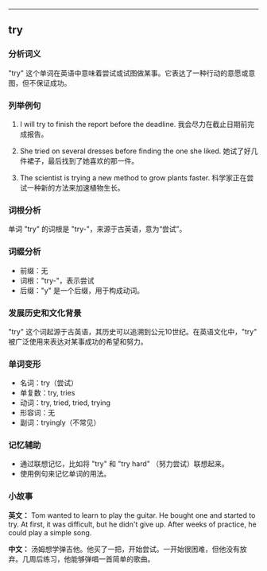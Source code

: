 
---------------
## try
### 分析词义
"try" 这个单词在英语中意味着尝试或试图做某事。它表达了一种行动的意愿或意图，但不保证成功。

### 列举例句
1. I will try to finish the report before the deadline.
   我会尽力在截止日期前完成报告。

2. She tried on several dresses before finding the one she liked.
   她试了好几件裙子，最后找到了她喜欢的那一件。

3. The scientist is trying a new method to grow plants faster.
   科学家正在尝试一种新的方法来加速植物生长。

### 词根分析
单词 "try" 的词根是 "try-"，来源于古英语，意为“尝试”。

### 词缀分析
- 前缀：无
- 词根："try-"，表示尝试
- 后缀："y" 是一个后缀，用于构成动词。

### 发展历史和文化背景
"try" 这个词起源于古英语，其历史可以追溯到公元10世纪。在英语文化中，"try" 被广泛使用来表达对某事成功的希望和努力。

### 单词变形
- 名词：try（尝试）
- 单复数：try, tries
- 动词：try, tried, tried, trying
- 形容词：无
- 副词：tryingly（不常见）

### 记忆辅助
- 通过联想记忆，比如将 "try" 和 "try hard" （努力尝试）联想起来。
- 使用例句来记忆单词的用法。

### 小故事
**英文：**
Tom wanted to learn to play the guitar. He bought one and started to try. At first, it was difficult, but he didn't give up. After weeks of practice, he could play a simple song.

**中文：**
汤姆想学弹吉他。他买了一把，开始尝试。一开始很困难，但他没有放弃。几周后练习，他能够弹唱一首简单的歌曲。

